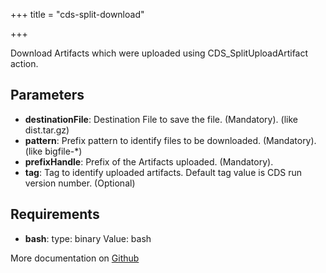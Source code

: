 +++
title = "cds-split-download"

+++

Download Artifacts which were uploaded using CDS_SplitUploadArtifact action.

## Parameters

* **destinationFile**: Destination File to save the file. (Mandatory). (like dist.tar.gz)
* **pattern**: Prefix pattern to identify files to be downloaded. (Mandatory). (like bigfile-*)
* **prefixHandle**: Prefix of the Artifacts uploaded. (Mandatory).
* **tag**: Tag to identify uploaded artifacts. Default tag value is CDS run version number. (Optional)


## Requirements

* **bash**: type: binary Value: bash


More documentation on [Github](https://github.com/ovh/cds/tree/master/contrib/actions/cds-split-download.yml)


